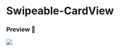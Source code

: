 # Swipeable-CardView

### Preview 👀
![](https://user-images.githubusercontent.com/70322775/228314202-97420632-5bd1-4522-8d8d-29824b11d74c.gif)
